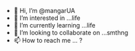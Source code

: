- 👋 Hi, I’m @mangarUA
- 👀 I’m interested in ...life
- 🌱 I’m currently learning ...life
- 💞️ I’m looking to collaborate on ...smthng
- 📫 How to reach me ... ?
<!---
mangarUA/mangarUA is a ✨ special ✨ repository because its `README.md` (this file) appears on your GitHub profile.
You can click the Preview link to take a look at your changes.
--->
